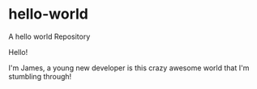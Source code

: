 # hello-world
A hello world Repository

Hello!

I'm James, a young new developer is this crazy awesome world that I'm stumbling through!
